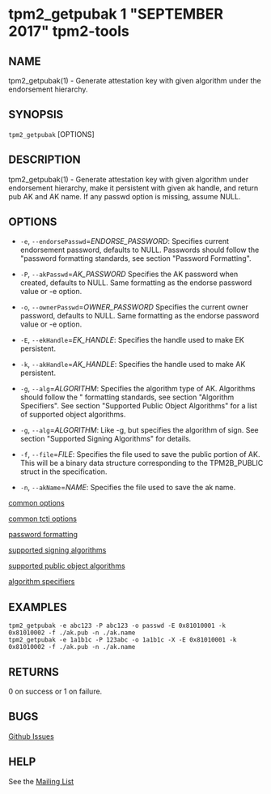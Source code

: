 tpm2_getpubak 1 "SEPTEMBER 2017" tpm2-tools
==================================================

NAME
----

tpm2_getpubak(1) - Generate attestation key with given algorithm under the
endorsement hierarchy.

SYNOPSIS
--------

`tpm2_getpubak` [OPTIONS]

DESCRIPTION
-----------

tpm2_getpubak(1) - Generate attestation key with given algorithm under
endorsement hierarchy, make it persistent with given ak handle, and
return pub AK and AK name. If any passwd option is missing, assume NULL.

OPTIONS
-------

  * `-e`, `--endorsePasswd`=_ENDORSE\_PASSWORD_:
    Specifies current endorsement password, defaults to NULL.
    Passwords should follow the "password formatting standards, see section
    "Password Formatting".

  * `-P`, `--akPasswd`=_AK\_PASSWORD_
    Specifies the AK password when created, defaults to NULL.
    Same formatting as the endorse password value or -e option.

  * `-o`, `--ownerPasswd`=_OWNER\_PASSWORD_
    Specifies the current owner password, defaults to NULL.
    Same formatting as the endorse password value or -e option.

  * `-E`, `--ekHandle`=_EK\_HANDLE_:
    Specifies the handle used to make EK persistent.

  * `-k`, `--akHandle`=_AK\_HANDLE_:
    Specifies the handle used to make AK persistent.

  * `-g`, `--alg`=_ALGORITHM_:
    Specifies the algorithm type of AK. Algorithms should follow the
    " formatting standards, see section "Algorithm Specifiers".
    See section "Supported Public Object Algorithms" for a list of supported
    object algorithms.

  * `-g`, `--alg`=_ALGORITHM_:
    Like -g, but specifies the algorithm of sign.
    See section "Supported Signing Algorithms" for details.

  * `-f`, `--file`=_FILE_:
    Specifies the file used to save the public portion of AK. This will be a
    binary data structure corresponding to the TPM2B_PUBLIC struct in the
    specification.

  * `-n`, `--akName`=_NAME_:
    Specifies the file used to save the ak name.

[common options](common/options.md)

[common tcti options](common/tcti.md)

[password formatting](common/password.md)

[supported signing algorithms](common/sign-alg.md)

[supported public object algorithms](common/object-alg.md)

[algorithm specifiers](common/alg.md)

EXAMPLES
--------
```
tpm2_getpubak -e abc123 -P abc123 -o passwd -E 0x81010001 -k 0x81010002 -f ./ak.pub -n ./ak.name
tpm2_getpubak -e 1a1b1c -P 123abc -o 1a1b1c -X -E 0x81010001 -k 0x81010002 -f ./ak.pub -n ./ak.name
```

RETURNS
-------
0 on success or 1 on failure.

BUGS
----
[Github Issues](https://github.com/01org/tpm2-tools/issues)

HELP
----
See the [Mailing List](https://lists.01.org/mailman/listinfo/tpm2)

